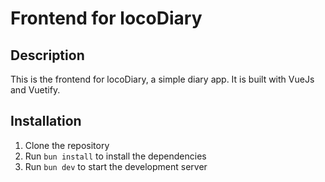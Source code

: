 # Frontend for locoDiary

## Description

This is the frontend for locoDiary, a simple diary app. It is built with VueJs and Vuetify.

## Installation

1. Clone the repository
2. Run `bun install` to install the dependencies
3. Run `bun dev` to start the development server
